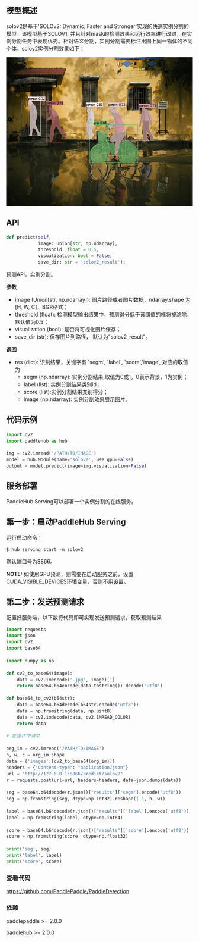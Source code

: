 ## 模型概述

solov2是基于'SOLOv2: Dynamic, Faster and Stronger'实现的快速实例分割的模型。该模型基于SOLOV1, 并且针对mask的检测效果和运行效率进行改进，在实例分割任务中表现优秀。相对语义分割，实例分割需要标注出图上同一物体的不同个体。solov2实例分割效果如下：

<div align="center">
<img src="./docs/imgs/instance_segmentation.png"  width = "642" height = "400" />
</div>


## API

```python
def predict(self,
            image: Union[str, np.ndarray],
            threshold: float = 0.5,
            visualization: bool = False,
            save_dir: str = 'solov2_result'):
```

预测API，实例分割。

**参数**

* image (Union\[str, np.ndarray\]): 图片路径或者图片数据，ndarray.shape 为 \[H, W, C\]，BGR格式；
* threshold (float): 检测模型输出结果中，预测得分低于该阈值的框将被滤除，默认值为0.5；
* visualization (bool): 是否将可视化图片保存；
* save_dir (str): 保存图片到路径， 默认为"solov2_result"。

**返回**

* res (dict): 识别结果，关键字有 'segm', 'label', 'score','image', 对应的取值为：
  * segm (np.ndarray): 实例分割结果,取值为0或1。0表示背景，1为实例；
  * label (list): 实例分割结果类别id；
  * score (list):实例分割结果类别得分；
  * image (np.ndarray): 实例分割效果展示图片。


## 代码示例

```python
import cv2
import paddlehub as hub

img = cv2.imread('/PATH/TO/IMAGE')
model = hub.Module(name='solov2', use_gpu=False)
output = model.predict(image=img,visualization=False)
```

## 服务部署

PaddleHub Serving可以部署一个实例分割的在线服务。

## 第一步：启动PaddleHub Serving

运行启动命令：

```shell
$ hub serving start -m solov2
```

默认端口号为8866。

**NOTE:** 如使用GPU预测，则需要在启动服务之前，设置CUDA_VISIBLE_DEVICES环境变量，否则不用设置。

## 第二步：发送预测请求

配置好服务端，以下数行代码即可实现发送预测请求，获取预测结果

```python
import requests
import json
import cv2
import base64

import numpy as np

def cv2_to_base64(image):
    data = cv2.imencode('.jpg', image)[1]
    return base64.b64encode(data.tostring()).decode('utf8')

def base64_to_cv2(b64str):
    data = base64.b64decode(b64str.encode('utf8'))
    data = np.fromstring(data, np.uint8)
    data = cv2.imdecode(data, cv2.IMREAD_COLOR)
    return data

# 发送HTTP请求

org_im = cv2.imread('/PATH/TO/IMAGE')
h, w, c = org_im.shape
data = {'images':[cv2_to_base64(org_im)]}
headers = {"Content-type": "application/json"}
url = "http://127.0.0.1:8866/predict/solov2"
r = requests.post(url=url, headers=headers, data=json.dumps(data))

seg = base64.b64decode(r.json()["results"]['segm'].encode('utf8'))
seg = np.fromstring(seg, dtype=np.int32).reshape((-1, h, w))

label = base64.b64decode(r.json()["results"]['label'].encode('utf8'))
label = np.fromstring(label, dtype=np.int64)

score = base64.b64decode(r.json()["results"]['score'].encode('utf8'))
score = np.fromstring(score, dtype=np.float32)

print('seg', seg)
print('label', label)
print('score', score)
```

### 查看代码

https://github.com/PaddlePaddle/PaddleDetection


### 依赖

paddlepaddle >= 2.0.0

paddlehub >= 2.0.0

